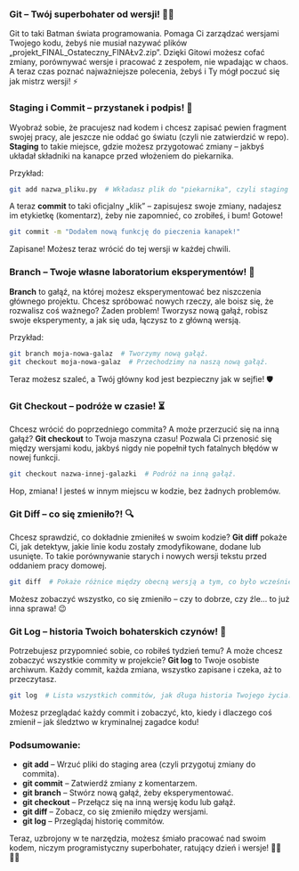 ### Git – Twój superbohater od wersji! 🦸‍♂️

Git to taki Batman świata programowania. Pomaga Ci zarządzać wersjami Twojego kodu, żebyś nie musiał nazywać plików „projekt_FINAL_Ostateczny_FINAŁv2.zip”. Dzięki Gitowi możesz cofać zmiany, porównywać wersje i pracować z zespołem, nie wpadając w chaos. A teraz czas poznać najważniejsze polecenia, żebyś i Ty mógł poczuć się jak mistrz wersji! ⚡

### Staging i Commit – przystanek i podpis! 📝

Wyobraź sobie, że pracujesz nad kodem i chcesz zapisać pewien fragment swojej pracy, ale jeszcze nie oddać go światu (czyli nie zatwierdzić w repo). **Staging** to takie miejsce, gdzie możesz przygotować zmiany – jakbyś układał składniki na kanapce przed włożeniem do piekarnika.

Przykład:
```bash
git add nazwa_pliku.py  # Wkładasz plik do "piekarnika", czyli staging area.
```

A teraz **commit** to taki oficjalny „klik” – zapisujesz swoje zmiany, nadajesz im etykietkę (komentarz), żeby nie zapomnieć, co zrobiłeś, i bum! Gotowe!

```bash
git commit -m "Dodałem nową funkcję do pieczenia kanapek!"
```

Zapisane! Możesz teraz wrócić do tej wersji w każdej chwili.

### Branch – Twoje własne laboratorium eksperymentów! 🧪

**Branch** to gałąź, na której możesz eksperymentować bez niszczenia głównego projektu. Chcesz spróbować nowych rzeczy, ale boisz się, że rozwalisz coś ważnego? Żaden problem! Tworzysz nową gałąź, robisz swoje eksperymenty, a jak się uda, łączysz to z główną wersją.

Przykład:
```bash
git branch moja-nowa-galaz  # Tworzymy nową gałąź.
git checkout moja-nowa-galaz  # Przechodzimy na naszą nową gałąź.
```

Teraz możesz szaleć, a Twój główny kod jest bezpieczny jak w sejfie! 🛡️

### Git Checkout – podróże w czasie! ⏳

Chcesz wrócić do poprzedniego commita? A może przerzucić się na inną gałąź? **Git checkout** to Twoja maszyna czasu! Pozwala Ci przenosić się między wersjami kodu, jakbyś nigdy nie popełnił tych fatalnych błędów w nowej funkcji.

```bash
git checkout nazwa-innej-galazki  # Podróż na inną gałąź.
```

Hop, zmiana! I jesteś w innym miejscu w kodzie, bez żadnych problemów.

### Git Diff – co się zmieniło?! 🔍

Chcesz sprawdzić, co dokładnie zmieniłeś w swoim kodzie? **Git diff** pokaże Ci, jak detektyw, jakie linie kodu zostały zmodyfikowane, dodane lub usunięte. To takie porównywanie starych i nowych wersji tekstu przed oddaniem pracy domowej.

```bash
git diff  # Pokaże różnice między obecną wersją a tym, co było wcześniej.
```

Możesz zobaczyć wszystko, co się zmieniło – czy to dobrze, czy źle... to już inna sprawa! 😉

### Git Log – historia Twoich bohaterskich czynów! 📜

Potrzebujesz przypomnieć sobie, co robiłeś tydzień temu? A może chcesz zobaczyć wszystkie commity w projekcie? **Git log** to Twoje osobiste archiwum. Każdy commit, każda zmiana, wszystko zapisane i czeka, aż to przeczytasz.

```bash
git log  # Lista wszystkich commitów, jak długa historia Twojego życia!
```

Możesz przeglądać każdy commit i zobaczyć, kto, kiedy i dlaczego coś zmienił – jak śledztwo w kryminalnej zagadce kodu!

### Podsumowanie:

- **git add** – Wrzuć pliki do staging area (czyli przygotuj zmiany do commita).
- **git commit** – Zatwierdź zmiany z komentarzem.
- **git branch** – Stwórz nową gałąź, żeby eksperymentować.
- **git checkout** – Przełącz się na inną wersję kodu lub gałąź.
- **git diff** – Zobacz, co się zmieniło między wersjami.
- **git log** – Przeglądaj historię commitów.

Teraz, uzbrojony w te narzędzia, możesz śmiało pracować nad swoim kodem, niczym programistyczny superbohater, ratujący dzień i wersje! 🦸‍♀️👨‍💻